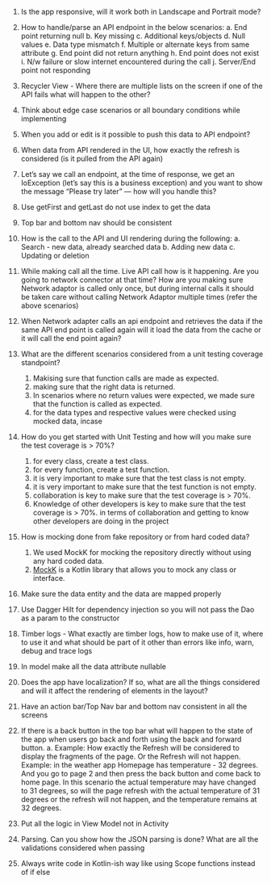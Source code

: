 1. Is the app responsive, will it work both in Landscape and Portrait mode?
2. How to handle/parse an API endpoint in the below scenarios:
   a. End point returning null
   b. Key missing
   c. Additional keys/objects
   d. Null values
   e. Data type mismatch
   f. Multiple or alternate keys from same attribute
   g. End point did not return anything
   h. End point does not exist
   i. N/w failure or slow internet encountered during the call
   j. Server/End point not responding
3. Recycler View - Where there are multiple lists on the screen if one of the API fails what will happen to the other?
4. Think about edge case scenarios or all boundary conditions while implementing
5. When you add or edit is it possible to push this data to API endpoint?
6. When data from API rendered in the UI, how exactly the refresh is considered (is it pulled from the API again)
7. Let’s say we call an endpoint, at the time of response, we get an IoException (let’s say this is a business exception) and you want to show the message “Please try later” — how will you handle this?
8. Use getFirst and getLast do not use index to get the data
9. Top bar and bottom nav should be consistent
10. How is the call to the API and UI rendering during the following:
    a. Search - new data, already searched data
    b. Adding new data
    c. Updating or deletion
11. While making call all the time. Live API call how is it happening. Are you going to network connector at that time? How are you making sure Network adaptor is called only once, but during internal calls it should be taken care without calling Network Adaptor multiple times (refer the above scenarios)
12. When Network adapter calls an api endpoint and retrieves the data if the same API end point is called again will it load the data from the cache or it will call the end point again?
13. What are the different scenarios considered from a unit testing coverage standpoint?
    1. Makising sure that function calls are made as expected.
    2. making sure that the right data is returned.
    3. In scenarios where no return values were expected, we made sure that the function is called as expected.
    4. for the data types and respective values were checked using mocked data, incase

14. How do you get started with Unit Testing and how will you make sure the test coverage is > 70%?
    1. for every class, create a test class.
    2. for every function, create a test function.
    3. it is very important to make sure that the test class is not empty.
    4. it is very important to make sure that the test function is not empty.
    5. collaboration is key to make sure that the test coverage is > 70%.
    6. Knowledge of other developers is key to make sure that the test coverage is > 70%. in terms of collaboration and getting to know other developers are doing in the project
15. How is mocking done from fake repository or from hard coded data?
    1. We used MockK for mocking the repository directly without using any hard coded data.
    2. [MockK](https://mockk.io/) is a Kotlin library that allows you to mock any class or interface.
16. Make sure the data entity and the data are mapped properly
17. Use Dagger Hilt for dependency injection so you will not pass the Dao as a param to the constructor
18. Timber logs - What exactly are timber logs, how to make use of it, where to use it and what should be part of it other than errors like info, warn, debug and trace logs
19. In model make all the data attribute nullable
20. Does the app have localization? If so, what are all the things considered and will it affect the rendering of elements in the layout?
21. Have an action bar/Top Nav bar and bottom nav consistent in all the screens
22. If there is a back button in the top bar what will happen to the state of the app when users go back and forth using the back and forward button.
    a. Example: How exactly the Refresh will be considered to display the fragments of the page. Or the Refresh will not happen. Example: in the weather app Homepage has temperature - 32 degrees. And you go to page 2 and then press the back button and come back to home page. In this scenario the actual temperature may have changed to 31 degrees, so will the page refresh with the actual temperature of 31 degrees or the refresh will not happen, and the temperature remains at 32 degrees.
23. Put all the logic in View Model not in Activity
24. Parsing. Can you show how the JSON parsing is done? What are all the validations considered when passing
25. Always write code in Kotlin-ish way like using Scope functions instead of if else

